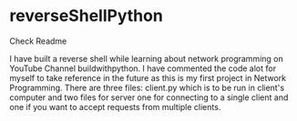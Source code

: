 # reverseShellPython
Check Readme

I have built a reverse shell while learning about network programming on YouTube Channel buildwithpython. I have commented the code alot for myself to take reference in the future as this is my first project in Network Programming. There are three files: client.py which is to be run in client's computer and two files for server one for connecting to a single client and one if you want to accept requests from multiple clients. 
